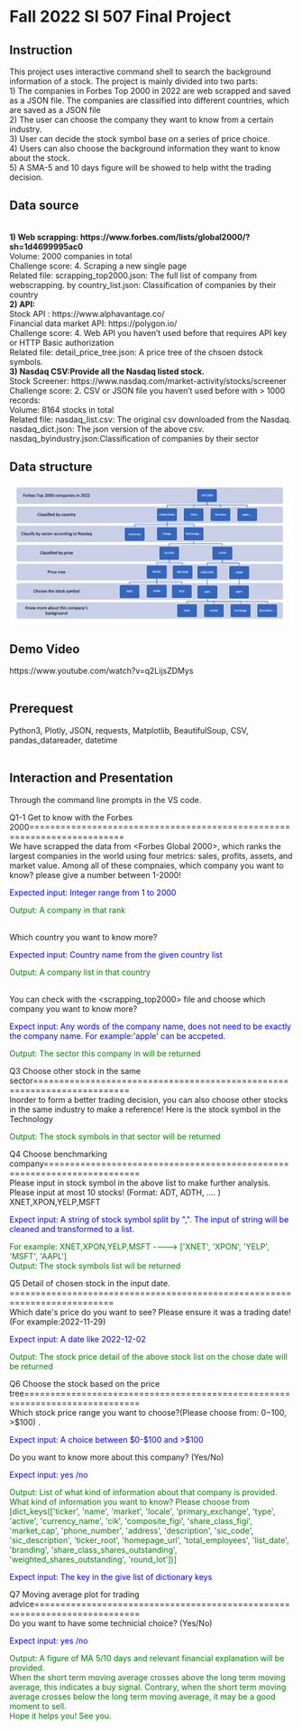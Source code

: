 <h1>Fall 2022 SI 507 Final Project</h1>
<h2>Instruction</h2>
<p>This project uses interactive command shell to search the background information of a stock.
The project is mainly divided into two parts:
<br>1) The companies in Forbes Top 2000 in 2022 are web scrapped and saved as a JSON file.
   The companies are classified into different countries, which are saved as a JSON file
<br>2) The user can choose the company they want to know from a certain industry.
<br>3) User can decide the stock symbol base on a series of price choice.
<br>4) Users can also choose the background information they want to know about the stock.
<br>5) A SMA-5 and 10 days figure will be showed to help witht the trading decision.</p>

<h2>Data source</h2>
<p> 
<br><b>1) Web scrapping: https://www.forbes.com/lists/global2000/?sh=1d4699995ac0</b>
   <br>Volume: 2000 companies in total
   <br>Challenge score: 4. Scraping a new single page
   <br>Related file: 
   scrapping_top2000.json: The full list of company from webscrapping.
   by country_list.json: Classification of companies by their country 
<br><b>2) API: </b>
   <br>Stock API : https://www.alphavantage.co/
   <br>Financial data market API: https://polygon.io/
   <br>Challenge score: 4. Web API you haven’t used before that requires API key or HTTP Basic authorization
   <br>Related file: 
   detail_price_tree.json: A price tree of the chsoen dstock symbols.
<br><b>3) Nasdaq CSV:Provide all the Nasdaq listed stock.</b>
   <br>Stock Screener: https://www.nasdaq.com/market-activity/stocks/screener
   <br>Challenge score: 2. CSV or JSON file you haven’t used before with > 1000 records:
   <br>Volume: 8164 stocks in total
   <br>Related file: 
   nasdaq_list.csv: The original csv downloaded from the Nasdaq.
   nasdaq_dict.json: The json version of the above csv. 
   nasdaq_byindustry.json:Classification of companies by their sector
</p>

<h2>Data structure</h2>
<img src="image/data_structure.png" width="800" alt="data structure">


<h2>Demo Video</h2>
https://www.youtube.com/watch?v=q2LijsZDMys
<br>
<br>
<h2>Prerequest</h2>
Python3, Plotly, JSON, requests, Matplotlib, BeautifulSoup, CSV, pandas_datareader, datetime
<br>
<br>
<h2>Interaction and Presentation</h2>
Through the command line prompts in the VS code. 

Q1-1 Get to know with the Forbes 2000========================================================================
<br>We have scrapped the data from <Forbes Global 2000>, which ranks the largest companies in the world using four metrics: sales, profits, assets, and market value. Among all of these compnaies, which company you want to know? please give a number between 1-2000! 
<p style="color:blue"> Expected input: Integer range from 1 to 2000</p>
<p style="color:green"> Output: A company in that rank</p>

<br>Which country you want to know more?
<p style="color:blue"> Expected input: Country name from the given country list</p>
<p style="color:green"> Output: A company list in that country</p>

<br>You can check with the <scrapping_top2000> file and choose which company you want to know more?
<p style="color:blue"> Expect input: Any words of the company name, does not need to be exactly the company name. For example:'apple' can be accpeted. </p>
<p style="color:green"> Output: The sector this company in will be returned</p>

Q3 Choose other stock in the same sector========================================================================
<br>Inorder to form a better trading decision, you can also choose other stocks in the same industry to make a reference!
Here is the stock symbol in the Technology
<p style="color:green"> Output: The stock symbols in that sector will be returned</p>

Q4 Choose benchmarking company========================================================================
<br>Please input in stock symbol in the above list to make further analysis. Please input at most 10 stocks! (Format: ADT, ADTH, .... )   XNET,XPON,YELP,MSFT     
<p style="color:blue"> Expect input: A string of stock symbol split by ",". The input of string will be cleaned and transformed to a list.
<p style="color:green">For example:  XNET,XPON,YELP,MSFT  ---->    ['XNET', 'XPON', 'YELP', 'MSFT', 'AAPL']
<br> Output: The stock symbols list wil be returned</p>

Q5 Detail of chosen stock in the input date. ==========================================================================
<br>Which date's price do you want to see? Please ensure it was a trading date! (For example:2022-11-29) 
<p style="color:blue"> Expect input: A date like 2022-12-02</p>
<p style="color:green"> Output: The stock price detail of the above stock list on the chose date will be returned</p>


Q6 Choose the stock based on the price tree============================================================================
<br>Which stock price range you want to choose?(Please choose from: $0-$100, >$100) . 
<p style="color:blue"> Expect input: A choice between $0-$100 and >$100</p>

Do you want to know more about this company? (Yes/No) 
<p style="color:blue"> Expect input: yes /no </p>
<p style="color:green"> Output: List of what kind of information about that company is provided.
<br>What kind of information you want to know? Please choose from [dict_keys(['ticker', 'name', 'market', 'locale', 'primary_exchange', 'type', 'active', 'currency_name', 'cik', 'composite_figi', 'share_class_figi', 'market_cap', 'phone_number', 'address', 'description', 'sic_code', 'sic_description', 'ticker_root', 'homepage_url', 'total_employees', 'list_date', 'branding', 'share_class_shares_outstanding', 'weighted_shares_outstanding', 'round_lot'])]</p>
<p style="color:blue"> Expect input: The key in the give list of dictionary keys </p>

Q7 Moving average plot for trading advice==========================================================================
<br>Do you want to have some technicial choice? (Yes/No) 
<p style="color:blue"> Expect input: yes /no </p>
<p style="color:green"> Output: A figure of MA 5/10 days and relevant financial explanation will be provided. 
<br>When the short term moving average crosses above the long term moving average, this indicates a buy signal. Contrary, when the short term moving average crosses below the long term moving average, it may be a good moment to sell.
<br>Hope it helps you! See you. </p>







